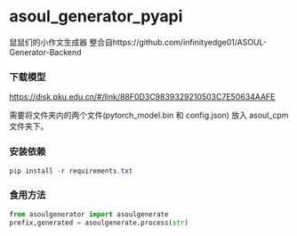 # asoul_generator_pyapi
鼠鼠们的小作文生成器 整合自https://github.com/infinityedge01/ASOUL-Generator-Backend
### 下载模型
https://disk.pku.edu.cn/#/link/88F0D3C9839329210503C7E50634AAFE

需要将文件夹内的两个文件(pytorch_model.bin 和 config.json) 放入 asoul_cpm 文件夹下。
### 安装依赖
``` powershell
pip install -r requirements.txt
```
### 食用方法
``` python
from asoulgenerator import asoulgenerate
prefix,generated = asoulgenerate.process(str)
```
